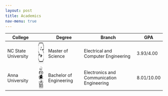 ```yaml
---
layout: post
title: Academics
nav-menu: true
---
```

<div>

<div class="table-wrapper">
	<table>
		<thead>
			<tr>
				<th>College</th>
				<th></th>
				<th>Degree</th>
				<th>Branch</th>
				<th>GPA</th>
			</tr>
		</thead>
		<tbody>
			<tr>
				<td>NC State University</td>
				<td style="vertical-align:bottom"><img src="assets/images/nc_state.png" alt="" height="70" width="70" /></td>
				<td>Master of Science</td>
				<td>Electrical and Computer Engineering</td>
				<td>3.93/4.00</td>
			</tr>
			<tr>
				<td>Anna University</td>
				<td style="vertical-align:bottom"><img src="assets/images/anna.png" alt="" height="70" width="70" /></td>
				<td>Bachelor of Engineering</td>
				<td>Electronics and Communication Engineering</td>
				<td>8.01/10.00</td>
			</tr>
		</tbody>
	</table>
</div>
</div>